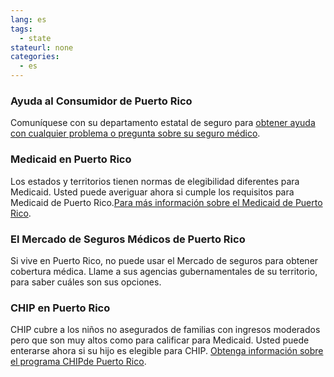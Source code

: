```yaml
--- 
lang: es 
tags: 
  - state
stateurl: none
categories: 
  - es
--- 
```


### Ayuda al Consumidor de Puerto Rico

Comuníquese con su departamento estatal de seguro para [obtener ayuda con cualquier problema o pregunta sobre su seguro médico](http://www.ocs.gobierno.pr/ocspr/). 

### Medicaid en Puerto Rico

Los estados y territorios tienen normas de elegibilidad diferentes para Medicaid. Usted puede averiguar ahora si cumple los requisitos para Medicaid de Puerto Rico.[Para más información sobre el Medicaid de Puerto Rico](http://www.medicaid.pr.gov/). 

###  El Mercado de Seguros Médicos de Puerto Rico

Si vive en Puerto Rico, no puede usar el Mercado de seguros para obtener cobertura médica. Llame a sus agencias gubernamentales de su territorio, para saber cuáles son sus opciones. 

### CHIP en Puerto Rico

CHIP cubre a los niños no asegurados de familias con ingresos moderados pero que son muy altos como para calificar para Medicaid. Usted puede enterarse ahora si su hijo es elegible para CHIP. [Obtenga información sobre el programa  CHIPde Puerto Rico](http://www.medicaid.pr.gov).
